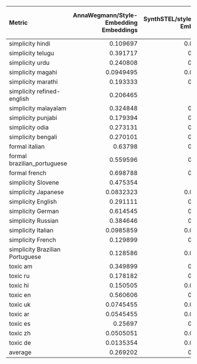 | Metric                          |   AnnaWegmann/Style-Embedding Embeddings |   SynthSTEL/styledistance Embeddings |   SynthSTEL/styledistance_synthetic_only Embeddings |   google-bert/bert-base-cased Embeddings |   FacebookAI/roberta-base Embeddings |
|:--------------------------------|-----------------------------------------:|-------------------------------------:|----------------------------------------------------:|-----------------------------------------:|-------------------------------------:|
| simplicity hindi                |                                0.109697  |                            0.0953535 |                                           0.0882828 |                              0.116364    |                           0.020404   |
| simplicity telugu               |                                0.391717  |                            0.337374  |                                           0.277172  |                              0.297273    |                           0.213535   |
| simplicity urdu                 |                                0.240808  |                            0.203434  |                                           0.18      |                              0.10404     |                           0.102626   |
| simplicity magahi               |                                0.0949495 |                            0.0810101 |                                           0.137374  |                              0.0620202   |                           0.0418182  |
| simplicity marathi              |                                0.193333  |                            0.178384  |                                           0.120202  |                              0.11899     |                           0.059596   |
| simplicity refined-english      |                                0.206465  |                            0.19798   |                                           0.0848485 |                              0.00565657  |                           0.00929293 |
| simplicity malayalam            |                                0.324848  |                            0.278788  |                                           0.223232  |                              0.233636    |                           0.230505   |
| simplicity punjabi              |                                0.179394  |                            0.153737  |                                           0.134545  |                              0.161212    |                           0.0529293  |
| simplicity odia                 |                                0.273131  |                            0.185051  |                                           0.185455  |                              0.239596    |                           0.187475   |
| simplicity bengali              |                                0.270101  |                            0.125455  |                                           0.141212  |                              0.0456566   |                           0.147273   |
| formal italian                  |                                0.63798   |                            0.633535  |                                           0.545051  |                              0.225455    |                           0.172121   |
| formal brazilian_portuguese     |                                0.559596  |                            0.572323  |                                           0.50303   |                              0.21596     |                           0.192323   |
| formal french                   |                                0.698788  |                            0.805253  |                                           0.71596   |                              0.16        |                           0.16101    |
| simplicity Slovene              |                                0.475354  |                            0.35798   |                                           0.429495  |                              0.444444    |                           0.387879   |
| simplicity Japanese             |                                0.0832323 |                            0.0274747 |                                           0.0464646 |                              0.0524242   |                           0.0107071  |
| simplicity English              |                                0.291111  |                            0.195354  |                                           0.233131  |                              0.00020202  |                           0.0010101  |
| simplicity German               |                                0.614545  |                            0.287677  |                                           0.362626  |                              0.0515152   |                           0.0109091  |
| simplicity Russian              |                                0.384646  |                            0.368081  |                                           0.330505  |                              0.20404     |                           0.314747   |
| simplicity Italian              |                                0.0985859 |                            0.0846465 |                                           0.115758  |                              0.0208081   |                           0.0240404  |
| simplicity French               |                                0.129899  |                            0.089899  |                                           0.16      |                              0.00484848  |                           0.00242424 |
| simplicity Brazilian Portuguese |                                0.128586  |                            0.0639394 |                                           0.0790909 |                              0.0271717   |                           0.0192929  |
| toxic am                        |                                0.349899  |                            0.290505  |                                           0.285859  |                              0.238485    |                           0.242626   |
| toxic ru                        |                                0.178182  |                            0.157576  |                                           0.17899   |                              0.0355556   |                           0.0864646  |
| toxic hi                        |                                0.150505  |                            0.0945455 |                                           0.120202  |                              0.0420202   |                           0.107677   |
| toxic en                        |                                0.560606  |                            0.478384  |                                           0.615152  |                              0.0284848   |                           0.0290909  |
| toxic uk                        |                                0.0745455 |                            0.0452525 |                                           0.0490909 |                              0.00262626  |                           0.0179798  |
| toxic ar                        |                                0.0545455 |                            0.0369697 |                                           0.0620202 |                              0.0242424   |                           0.0169697  |
| toxic es                        |                                0.25697   |                            0.197778  |                                           0.213939  |                              0.0884848   |                           0.0822222  |
| toxic zh                        |                                0.0505051 |                            0.0161616 |                                           0.0793939 |                              0.0416162   |                           0.0218182  |
| toxic de                        |                                0.0135354 |                            0.0242424 |                                           0.0739394 |                              0.000606061 |                           0.00020202 |
| average                         |                                0.269202  |                            0.222138  |                                           0.225734  |                              0.109781    |                           0.098899   |